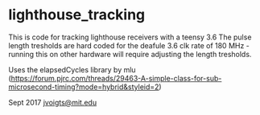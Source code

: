 # lighthouse_tracking


This is code for tracking lighthouse receivers with a teensy 3.6
The pulse length tresholds are hard coded for the deafule 3.6 clk rate of 180 MHz - running this on other hardware will require adjusting the length tresholds.

Uses the elapsedCycles library by mlu (https://forum.pjrc.com/threads/29463-A-simple-class-for-sub-microsecond-timing?mode=hybrid&styleid=2)

Sept 2017
jvoigts@mit.edu